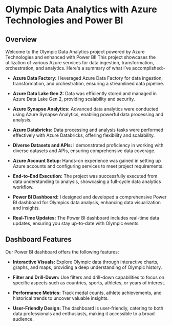 # Olympic Data Analytics with Azure Technologies and Power BI

## Overview

Welcome to the Olympic Data Analytics project powered by Azure Technologies and enhanced with Power BI! This project showcases the utilization of various Azure services for data ingestion, transformation, orchestration, and analytics. Here's a summary of what I've accomplished:-

- **Azure Data Factory:** I leveraged Azure Data Factory for data ingestion, transformation, and orchestration, ensuring a streamlined data pipeline.

- **Azure Data Lake Gen 2:** Data was efficiently stored and managed in Azure Data Lake Gen 2, providing scalability and security.

- **Azure Synapse Analytics:** Advanced data analytics were conducted using Azure Synapse Analytics, enabling powerful data processing and analysis.

- **Azure Databricks:** Data processing and analysis tasks were performed effectively with Azure Databricks, offering flexibility and scalability.

- **Diverse Datasets and APIs:** I demonstrated proficiency in working with diverse datasets and APIs, ensuring comprehensive data coverage.

- **Azure Account Setup:** Hands-on experience was gained in setting up Azure accounts and configuring services to meet project requirements.

- **End-to-End Execution:** The project was successfully executed from data understanding to analysis, showcasing a full-cycle data analytics workflow.

- **Power BI Dashboard:** I designed and developed a comprehensive Power BI dashboard for Olympics data analysis, enhancing data visualization and insights.

- **Real-Time Updates:** The Power BI dashboard includes real-time data updates, ensuring you stay up-to-date with Olympic events.

## Dashboard Features

Our Power BI dashboard offers the following features:

- **Interactive Visuals:** Explore Olympic data through interactive charts, graphs, and maps, providing a deep understanding of Olympic history.

- **Filter and Drill-Down:** Use filters and drill-down capabilities to focus on specific aspects such as countries, sports, athletes, or years of interest.

- **Performance Metrics:** Track medal counts, athlete achievements, and historical trends to uncover valuable insights.

- **User-Friendly Design:** The dashboard is user-friendly, catering to both data professionals and enthusiasts, making it accessible to a broad audience.

